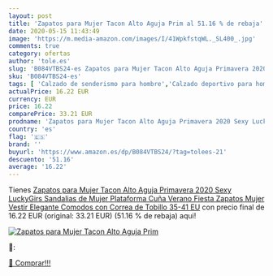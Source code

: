 ```yaml
---
layout: post
title: 'Zapatos para Mujer Tacon Alto Aguja Prim al 51.16 % de rebaja'
date: 2020-05-15 11:43:49
image: 'https://m.media-amazon.com/images/I/41WpkfstqWL._SL400_.jpg'
comments: true
category: ofertas
author: 'tole.es'
slug: 'B084VTBS24-es Zapatos para Mujer Tacon Alto Aguja Primavera 2020 Sexy...'
sku: 'B084VTBS24-es'
tags: [ 'Calzado de senderismo para hombre','Calzado deportivo para hombre','Chanclas y sandalias de piscina para hombre','Zapatillas de senderismo para hombre','Zapatillas y calzado deportivo para hombre','Zapatos','Zapatos para hombre','Zapatos y complementos','zapatos', ]
actualPrice: 16.22 EUR
currency: EUR
price: 16.22
comparePrice: 33.21 EUR
prodname: 'Zapatos para Mujer Tacon Alto Aguja Primavera 2020 Sexy LuckyGirs Sandalias de Mujer Plataforma Cuña Verano Fiesta Zapatos Mujer Vestir Elegante Comodos con Correa de Tobillo 35-41 EU'
country: 'es'
flag: '🇪🇸'
brand: ''
buyurl: 'https://www.amazon.es/dp/B084VTBS24/?tag=tolees-21'
descuento: '51.16'
average: '16.22'
---
```


Tienes [Zapatos para Mujer Tacon Alto Aguja Primavera 2020 Sexy LuckyGirs Sandalias de Mujer Plataforma Cuña Verano Fiesta Zapatos Mujer Vestir Elegante Comodos con Correa de Tobillo 35-41 EU](https://www.amazon.es/dp/B084VTBS24/?tag=tolees-21) con precio final de  16.22 EUR (original: 33.21 EUR) (51.16 %  de rebaja) aqui!

[![Zapatos para Mujer Tacon Alto Aguja Prim](https://m.media-amazon.com/images/I/41WpkfstqWL._SL400_.jpg)](https://www.amazon.es/dp/B084VTBS24/?tag=tolees-21)

🔎:


[🛒 Comprar!!!](https://www.amazon.es/dp/B084VTBS24/?tag=tolees-21)
